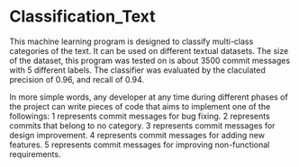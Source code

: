 # Classification_Text

This machine learning program is designed to classify multi-class categories of the text. It can be used on different textual datasets. The size of the dataset, this program was tested on is about 3500 commit messages with 5 different labels. The classifier was evaluated by the claculated precision of 0.96, and recall of 0.94.


In more simple words, any developer at any time during different phases of the project can write pieces of code that aims to implement one of the followings:
1 represents commit messages for bug fixing.
2 represents commits that belong to no category.
3 represents commit messages for design improvement.
4 represents commit messages for adding new features.
5 represents commit messages for improving non-functional requirements.

